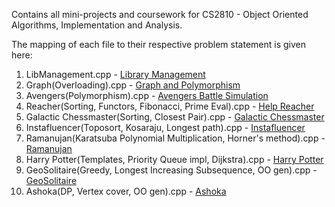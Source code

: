 Contains all mini-projects and coursework for CS2810 - Object Oriented Algorithms, Implementation and Analysis.

The mapping of each file to their respective problem statement is given here:

1) LibManagement.cpp - [Library Management](https://docs.google.com/document/d/1lTM574FhOTQiozDvf4x9mvsWnyDXJwO5twWqMnbI-os/edit?tab=t.0#heading=h.rrow6m5otlkz)
2) Graph(Overloading).cpp - [Graph and Polymorphism](https://docs.google.com/document/d/1XRYBSroW79YYS59ca_mmXW-87SriG0gP57gTxswk-ys/edit?tab=t.0)
3) Avengers(Polymorphism).cpp - [Avengers Battle Simulation](https://docs.google.com/document/d/1cmc6qB8jiYgus-uKHzWE2qwNXfHUOcm0GdGL27ym9zo/edit?tab=t.0#heading=h.1yysvl6db4nd)
4) Reacher(Sorting, Functors, Fibonacci, Prime Eval).cpp - [Help Reacher](https://docs.google.com/document/d/19FW6iR4LIrxX9ZaEFFxcO9gkkZM6TaPgcBjRS2Jrtrs/edit?tab=t.0)
5) Galactic Chessmaster(Sorting, Closest Pair).cpp - [Galactic Chessmaster](https://docs.google.com/document/d/1ZCGGf1pw_Kux0X9FNdQYUjaB8iLbeObYHKbNr-o1xKc/edit?tab=t.0)
6) Instafluencer(Toposort, Kosaraju, Longest path).cpp - [Instafluencer](https://docs.google.com/document/d/1MdW9XrMNwRqIq23Qev7FcLDtgGetUgR4YzjQD1XzLSA/edit?tab=t.0)
7) Ramanujan(Karatsuba Polynomial Multiplication, Horner's method).cpp - [Ramanujan](https://docs.google.com/document/d/1gQDqHotBI8wxxpFs_HvejQtbjfbvVqXg0XeiNj9yG0w/edit?tab=t.0#heading=h.1okp41n9l6vu)
8) Harry Potter(Templates, Priority Queue impl, Dijkstra).cpp - [Harry Potter](https://docs.google.com/document/d/10OX3kaJ9XvOsgzzkE-COJ-sok0dS3LdBNLWhFSsyFEw/edit?tab=t.0)
9) GeoSolitaire(Greedy, Longest Increasing Subsequence, OO gen).cpp - [GeoSolitaire](https://docs.google.com/document/d/16AOc2U8r0-XFHrcOnFp7zreH1QwFDT5Dca0-0QS_mfw/edit?tab=t.0)
10) Ashoka(DP, Vertex cover, OO gen).cpp - [Ashoka](https://docs.google.com/document/d/1zbwYcH5_6Yq2umW7_HHaTVmCNf1NY3LOeuKQnIvrVLM/edit?tab=t.0)
